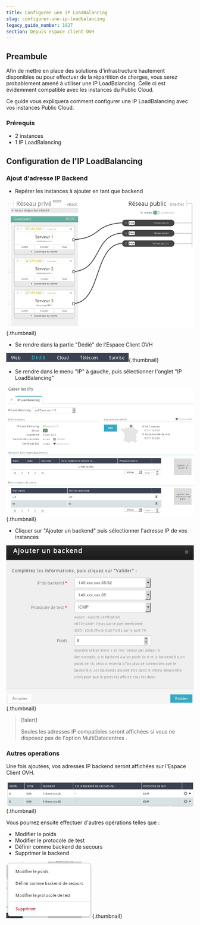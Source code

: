 ```yaml
---
title: Configurer une IP LoadBalancing
slug: configurer-une-ip-loadbalancing
legacy_guide_number: 1927
section: Depuis espace client OVH
---
```



## Preambule
Afin de mettre en place des solutions d'infrastructure hautement disponibles ou pour effectuer de la répartition de charges, vous serez probablement amené à utiliser une IP LoadBalancing. Celle ci est évidemment compatible avec les instances du Public Cloud.

Ce guide vous expliquera comment configurer une IP LoadBalancing avec vos instances Public Cloud.


### Prérequis
- 2 instances
- 1 IP LoadBalancing


## Configuration de l'IP LoadBalancing

### Ajout d'adresse IP Backend
- Repérer les instances à ajouter en tant que backend


![public-cloud](images/2967.png){.thumbnail}

- Se rendre dans la partie "Dédié" de l'Espace Client OVH


![public-cloud](images/2968.png){.thumbnail}

- Se rendre dans le menu "IP" à gauche, puis sélectionner l'onglet "IP LoadBalancing"


![public-cloud](images/2969.png){.thumbnail}

- Cliquer sur "Ajouter un backend" puis sélectionner l'adresse IP de vos instances


![public-cloud](images/2970.png){.thumbnail}



> [!alert]
>
> Seules les adresses IP compatibles seront affichées si vous ne disposez pas de
> l'option  MultiDatacentres .
> 


### Autres operations
Une fois ajoutées, vos adresses IP backend seront affichées sur l'Espace Client OVH.


![public-cloud](images/2971.png){.thumbnail}

Vous pourrez ensuite effectuer d'autres opérations telles que :

- Modifier le poids
- Modifier le protocole de test
- Définir comme backend de secours
- Supprimer le backend


![public-cloud](images/2972.png){.thumbnail}